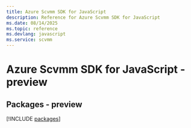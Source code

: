 ```yaml
---
title: Azure Scvmm SDK for JavaScript
description: Reference for Azure Scvmm SDK for JavaScript
ms.date: 08/14/2025
ms.topic: reference
ms.devlang: javascript
ms.service: scvmm
---
```

# Azure Scvmm SDK for JavaScript - preview
## Packages - preview
[!INCLUDE [packages](scvmm-index.md)]
